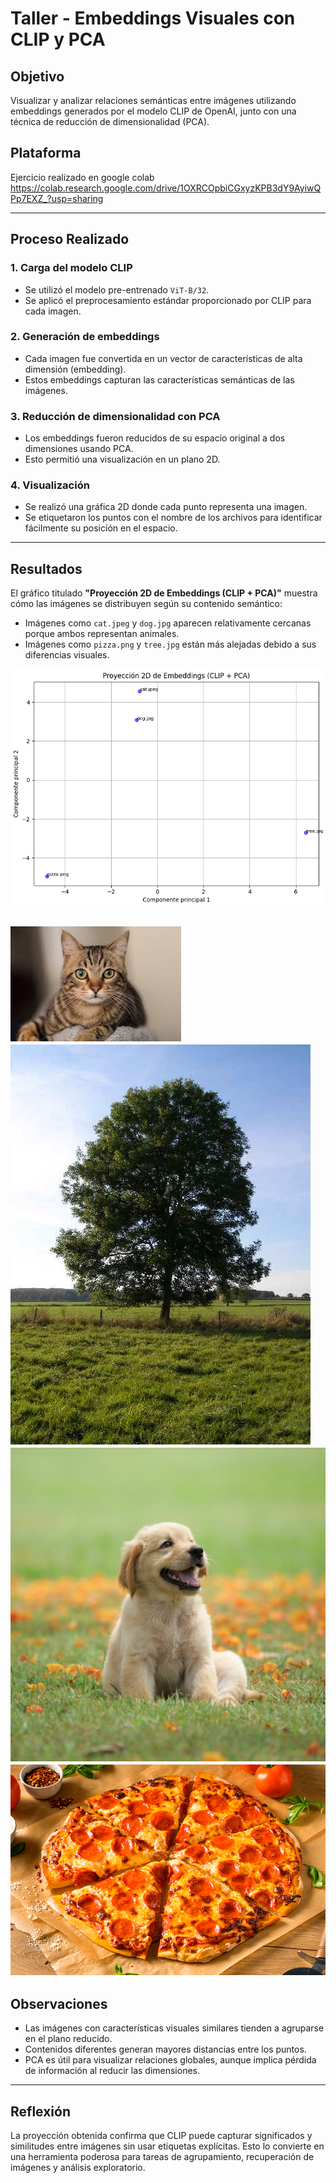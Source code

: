 
# Taller - Embeddings Visuales con CLIP y PCA

## Objetivo
Visualizar y analizar relaciones semánticas entre imágenes utilizando embeddings generados por el modelo CLIP de OpenAI, junto con una técnica de reducción de dimensionalidad (PCA). 

## Plataforma
Ejercicio realizado en google colab
https://colab.research.google.com/drive/1OXRCOpbiCGxyzKPB3dY9AyiwQPp7EXZ_?usp=sharing


---

## Proceso Realizado

### 1. Carga del modelo CLIP
- Se utilizó el modelo pre-entrenado `ViT-B/32`.
- Se aplicó el preprocesamiento estándar proporcionado por CLIP para cada imagen.

### 2. Generación de embeddings
- Cada imagen fue convertida en un vector de características de alta dimensión (embedding).
- Estos embeddings capturan las características semánticas de las imágenes.

### 3. Reducción de dimensionalidad con PCA
- Los embeddings fueron reducidos de su espacio original a dos dimensiones usando PCA.
- Esto permitió una visualización en un plano 2D.

### 4. Visualización
- Se realizó una gráfica 2D donde cada punto representa una imagen.
- Se etiquetaron los puntos con el nombre de los archivos para identificar fácilmente su posición en el espacio.

---

## Resultados
El gráfico titulado **"Proyección 2D de Embeddings (CLIP + PCA)"** muestra cómo las imágenes se distribuyen según su contenido semántico:
- Imágenes como `cat.jpeg` y `dog.jpg` aparecen relativamente cercanas porque ambos representan animales.
- Imágenes como `pizza.png` y `tree.jpg` están más alejadas debido a sus diferencias visuales.

![alt text](image.png)

![alt text](images.jpeg) ![alt text](Ash_Tree_-_geograph.org.uk_-_590710.jpg) ![alt text](dog-puppy-on-garden-royalty-free-image-1586966191.jpg) ![alt text](Disfruta-una-suculenta-pizza-al-estilo-New-York-en-Bogota-Foto-destacada.png)
---

## Observaciones
- Las imágenes con características visuales similares tienden a agruparse en el plano reducido.
- Contenidos diferentes generan mayores distancias entre los puntos.
- PCA es útil para visualizar relaciones globales, aunque implica pérdida de información al reducir las dimensiones.

---

## Reflexión
La proyección obtenida confirma que CLIP puede capturar significados y similitudes entre imágenes sin usar etiquetas explícitas. Esto lo convierte en una herramienta poderosa para tareas de agrupamiento, recuperación de imágenes y análisis exploratorio.
